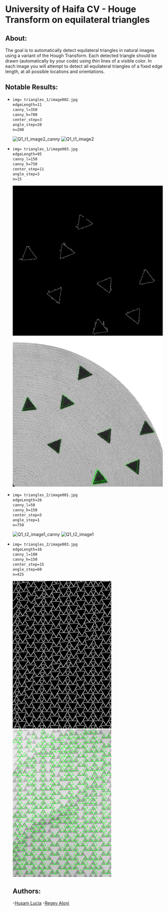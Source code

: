 # University of Haifa CV - Houge Transform on equilateral triangles
## About:
The goal is to automatically detect equilateral triangles in natural images using a variant of the Hough Transform. Each detected triangle should be drawn (automatically by your code) using thin lines of a visible color. In each image you will attempt to detect all equilateral triangles of a fixed edge length, at all possible locations and orientations.

## Notable Results:
- ```
  img= triangles_1/image002.jpg
  edgeLength=11
  canny_l=350 
  canny_h=700 
  center_step=3
  angle_step=20
  n=200
  ```
  ![Q1_t1_image2_canny](./outputs/Q1_t1_image2_canny.png?raw=true)
  ![Q1_t1_image2](./outputs/Q1_t1_image2.png?raw=true)
  
- ```
  img= triangles_1/image003.jpg
  edgeLength=95
  canny_l=150 
  canny_h=750 
  center_step=11
  angle_step=3
  n=15
  ```
  ![Q1_t1_image3_canny](./outputs/Q1_t1_image3_canny.png?raw=true)
  ![Q1_t1_image3](./outputs/Q1_t1_image3.png?raw=true)
  
- ```
  img= triangles_2/image001.jpg
  edgeLength=26
  canny_l=50 
  canny_h=150 
  center_step=5
  angle_step=1
  n=750
  ```
  ![Q1_t2_image1_canny](./outputs/Q1_t2_image1_canny.png?raw=true)
  ![Q1_t2_image1](./outputs/Q1_t2_image1.png?raw=true)
  
- ```
  img= triangles_2/image003.jpg
  edgeLength=16
  canny_l=100 
  canny_h=150 
  center_step=15
  angle_step=60
  n=425
  ```
  ![Q1_t2_image3_canny](./outputs/Q1_t2_image3_canny.png?raw=true)
  ![Q1_t2_image3](./outputs/Q1_t2_image3.png?raw=true)
  
  ## Authors:
  -[Husam Lucia](https://www.linkedin.com/in/husam-lucia-6841b51a3)
  -[Regev Aloni](https://www.linkedin.com/in/aloniregev)
